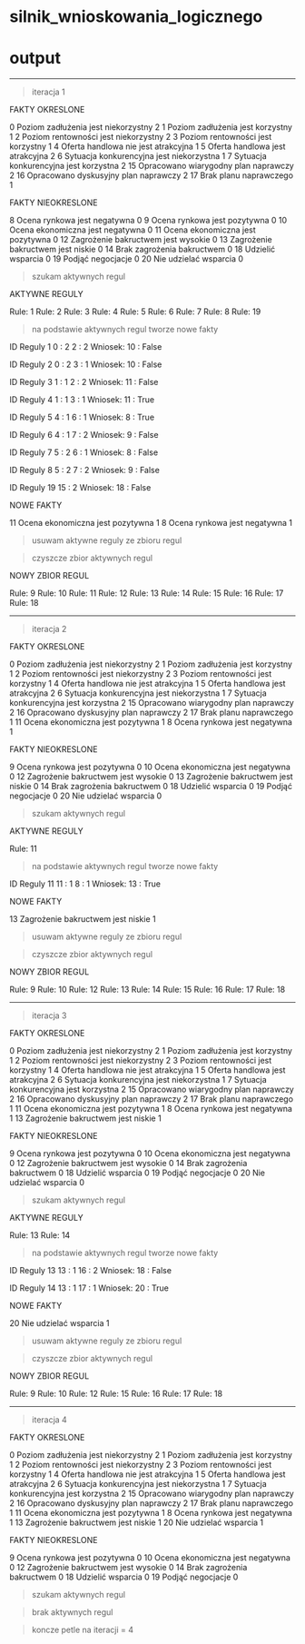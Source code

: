 # silnik_wnioskowania_logicznego

# output


-----------------------------------------------------------------------

> iteracja 1

FAKTY OKRESLONE

0 Poziom zadłużenia jest niekorzystny 2
1 Poziom zadłużenia jest korzystny 1
2 Poziom rentowności jest niekorzystny 2
3 Poziom rentowności jest korzystny 1
4 Oferta handlowa nie jest atrakcyjna 1
5 Oferta handlowa jest atrakcyjna 2
6 Sytuacja konkurencyjna jest niekorzystna 1
7 Sytuacja konkurencyjna jest korzystna 2
15 Opracowano wiarygodny plan naprawczy 2
16 Opracowano dyskusyjny plan naprawczy 2
17 Brak planu naprawczego 1

FAKTY NIEOKRESLONE

8 Ocena rynkowa jest negatywna 0
9 Ocena rynkowa jest pozytywna 0
10 Ocena ekonomiczna jest negatywna 0
11 Ocena ekonomiczna jest pozytywna 0
12 Zagrożenie bakructwem jest wysokie 0
13 Zagrożenie bakructwem jest niskie 0
14 Brak zagrożenia bakructwem 0
18 Udzielić wsparcia 0
19 Podjąć negocjacje 0
20 Nie udzielać wsparcia 0

> szukam aktywnych regul

AKTYWNE REGULY

Rule: 1
Rule: 2
Rule: 3
Rule: 4
Rule: 5
Rule: 6
Rule: 7
Rule: 8
Rule: 19

> na podstawie aktywnych regul tworze nowe fakty

ID Reguly 1
0 : 2
2 : 2
Wniosek: 
10 : False

ID Reguly 2
0 : 2
3 : 1
Wniosek: 
10 : False

ID Reguly 3
1 : 1
2 : 2
Wniosek: 
11 : False

ID Reguly 4
1 : 1
3 : 1
Wniosek: 
11 : True

ID Reguly 5
4 : 1
6 : 1
Wniosek: 
8 : True

ID Reguly 6
4 : 1
7 : 2
Wniosek: 
9 : False

ID Reguly 7
5 : 2
6 : 1
Wniosek: 
8 : False

ID Reguly 8
5 : 2
7 : 2
Wniosek: 
9 : False

ID Reguly 19
15 : 2
Wniosek: 
18 : False

NOWE FAKTY

11 Ocena ekonomiczna jest pozytywna 1
8 Ocena rynkowa jest negatywna 1

> usuwam aktywne reguly ze zbioru regul

> czyszcze zbior aktywnych regul

NOWY ZBIOR REGUL

Rule: 9
Rule: 10
Rule: 11
Rule: 12
Rule: 13
Rule: 14
Rule: 15
Rule: 16
Rule: 17
Rule: 18

-----------------------------------------------------------------------

> iteracja 2

FAKTY OKRESLONE

0 Poziom zadłużenia jest niekorzystny 2
1 Poziom zadłużenia jest korzystny 1
2 Poziom rentowności jest niekorzystny 2
3 Poziom rentowności jest korzystny 1
4 Oferta handlowa nie jest atrakcyjna 1
5 Oferta handlowa jest atrakcyjna 2
6 Sytuacja konkurencyjna jest niekorzystna 1
7 Sytuacja konkurencyjna jest korzystna 2
15 Opracowano wiarygodny plan naprawczy 2
16 Opracowano dyskusyjny plan naprawczy 2
17 Brak planu naprawczego 1
11 Ocena ekonomiczna jest pozytywna 1
8 Ocena rynkowa jest negatywna 1

FAKTY NIEOKRESLONE

9 Ocena rynkowa jest pozytywna 0
10 Ocena ekonomiczna jest negatywna 0
12 Zagrożenie bakructwem jest wysokie 0
13 Zagrożenie bakructwem jest niskie 0
14 Brak zagrożenia bakructwem 0
18 Udzielić wsparcia 0
19 Podjąć negocjacje 0
20 Nie udzielać wsparcia 0

> szukam aktywnych regul

AKTYWNE REGULY

Rule: 11

> na podstawie aktywnych regul tworze nowe fakty

ID Reguly 11
11 : 1
8 : 1
Wniosek: 
13 : True

NOWE FAKTY

13 Zagrożenie bakructwem jest niskie 1

> usuwam aktywne reguly ze zbioru regul

> czyszcze zbior aktywnych regul

NOWY ZBIOR REGUL

Rule: 9
Rule: 10
Rule: 12
Rule: 13
Rule: 14
Rule: 15
Rule: 16
Rule: 17
Rule: 18

-----------------------------------------------------------------------

> iteracja 3

FAKTY OKRESLONE

0 Poziom zadłużenia jest niekorzystny 2
1 Poziom zadłużenia jest korzystny 1
2 Poziom rentowności jest niekorzystny 2
3 Poziom rentowności jest korzystny 1
4 Oferta handlowa nie jest atrakcyjna 1
5 Oferta handlowa jest atrakcyjna 2
6 Sytuacja konkurencyjna jest niekorzystna 1
7 Sytuacja konkurencyjna jest korzystna 2
15 Opracowano wiarygodny plan naprawczy 2
16 Opracowano dyskusyjny plan naprawczy 2
17 Brak planu naprawczego 1
11 Ocena ekonomiczna jest pozytywna 1
8 Ocena rynkowa jest negatywna 1
13 Zagrożenie bakructwem jest niskie 1

FAKTY NIEOKRESLONE

9 Ocena rynkowa jest pozytywna 0
10 Ocena ekonomiczna jest negatywna 0
12 Zagrożenie bakructwem jest wysokie 0
14 Brak zagrożenia bakructwem 0
18 Udzielić wsparcia 0
19 Podjąć negocjacje 0
20 Nie udzielać wsparcia 0

> szukam aktywnych regul

AKTYWNE REGULY

Rule: 13
Rule: 14

> na podstawie aktywnych regul tworze nowe fakty

ID Reguly 13
13 : 1
16 : 2
Wniosek: 
18 : False

ID Reguly 14
13 : 1
17 : 1
Wniosek: 
20 : True

NOWE FAKTY

20 Nie udzielać wsparcia 1

> usuwam aktywne reguly ze zbioru regul

> czyszcze zbior aktywnych regul

NOWY ZBIOR REGUL

Rule: 9
Rule: 10
Rule: 12
Rule: 15
Rule: 16
Rule: 17
Rule: 18

-----------------------------------------------------------------------

> iteracja 4

FAKTY OKRESLONE

0 Poziom zadłużenia jest niekorzystny 2
1 Poziom zadłużenia jest korzystny 1
2 Poziom rentowności jest niekorzystny 2
3 Poziom rentowności jest korzystny 1
4 Oferta handlowa nie jest atrakcyjna 1
5 Oferta handlowa jest atrakcyjna 2
6 Sytuacja konkurencyjna jest niekorzystna 1
7 Sytuacja konkurencyjna jest korzystna 2
15 Opracowano wiarygodny plan naprawczy 2
16 Opracowano dyskusyjny plan naprawczy 2
17 Brak planu naprawczego 1
11 Ocena ekonomiczna jest pozytywna 1
8 Ocena rynkowa jest negatywna 1
13 Zagrożenie bakructwem jest niskie 1
20 Nie udzielać wsparcia 1

FAKTY NIEOKRESLONE

9 Ocena rynkowa jest pozytywna 0
10 Ocena ekonomiczna jest negatywna 0
12 Zagrożenie bakructwem jest wysokie 0
14 Brak zagrożenia bakructwem 0
18 Udzielić wsparcia 0
19 Podjąć negocjacje 0

> szukam aktywnych regul

> brak aktywnych regul

> koncze petle na iteracji = 4
